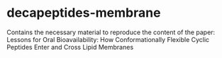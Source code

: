 # decapeptides-membrane
Contains the necessary material to reproduce the content of the paper: Lessons for Oral Bioavailability: How Conformationally Flexible Cyclic Peptides Enter and Cross Lipid Membranes
